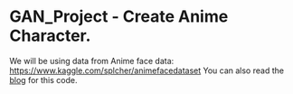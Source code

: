 # GAN_Project - Create Anime Character.

We will be using data from Anime face data: https://www.kaggle.com/splcher/animefacedataset
You can also read the [blog]() for this code. 